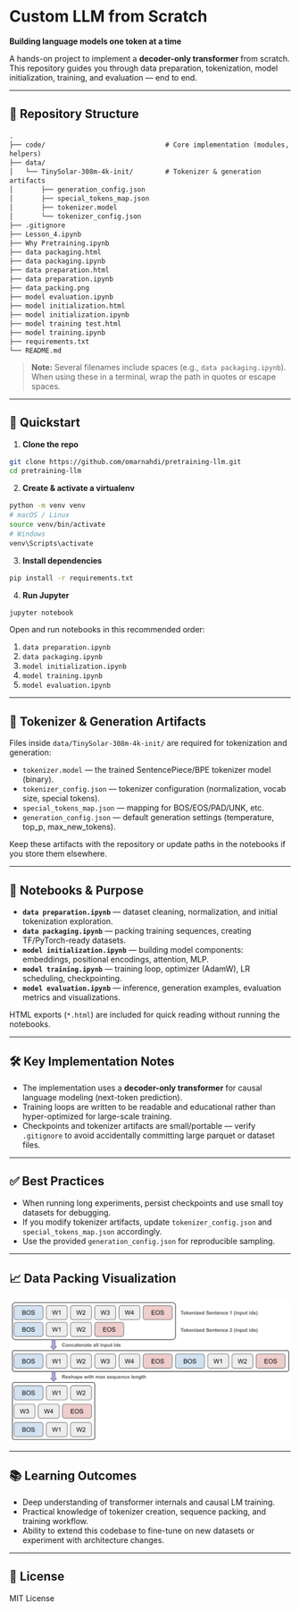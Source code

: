 # Custom LLM from Scratch

**Building language models one token at a time**

A hands-on project to implement a **decoder-only transformer** from scratch. This repository guides you through data preparation, tokenization, model initialization, training, and evaluation — end to end.

---

## 📂 Repository Structure

```text
.
├── code/                              # Core implementation (modules, helpers)
├── data/
│   └── TinySolar-308m-4k-init/        # Tokenizer & generation artifacts
│       ├── generation_config.json
│       ├── special_tokens_map.json
│       ├── tokenizer.model
│       └── tokenizer_config.json
├── .gitignore
├── Lesson_4.ipynb
├── Why Pretraining.ipynb
├── data packaging.html
├── data packaging.ipynb
├── data preparation.html
├── data preparation.ipynb
├── data_packing.png
├── model evaluation.ipynb
├── model initialization.html
├── model initialization.ipynb
├── model training test.html
├── model training.ipynb
├── requirements.txt
└── README.md
```

> **Note:** Several filenames include spaces (e.g., `data packaging.ipynb`). When using these in a terminal, wrap the path in quotes or escape spaces.

---

## 🚀 Quickstart

1. **Clone the repo**

```bash
git clone https://github.com/omarnahdi/pretraining-llm.git
cd pretraining-llm
```

2. **Create & activate a virtualenv**

```bash
python -m venv venv
# macOS / Linux
source venv/bin/activate
# Windows
venv\Scripts\activate
```

3. **Install dependencies**

```bash
pip install -r requirements.txt
```

4. **Run Jupyter**

```bash
jupyter notebook
```

Open and run notebooks in this recommended order:

1. `data preparation.ipynb`
2. `data packaging.ipynb`
3. `model initialization.ipynb`
4. `model training.ipynb`
5. `model evaluation.ipynb`

---

## 🧩 Tokenizer & Generation Artifacts

Files inside `data/TinySolar-308m-4k-init/` are required for tokenization and generation:

* `tokenizer.model` — the trained SentencePiece/BPE tokenizer model (binary).
* `tokenizer_config.json` — tokenizer configuration (normalization, vocab size, special tokens).
* `special_tokens_map.json` — mapping for BOS/EOS/PAD/UNK, etc.
* `generation_config.json` — default generation settings (temperature, top\_p, max\_new\_tokens).

Keep these artifacts with the repository or update paths in the notebooks if you store them elsewhere.

---

## 🔬 Notebooks & Purpose

* **`data preparation.ipynb`** — dataset cleaning, normalization, and initial tokenization exploration.
* **`data packaging.ipynb`** — packing training sequences, creating TF/PyTorch-ready datasets.
* **`model initialization.ipynb`** — building model components: embeddings, positional encodings, attention, MLP.
* **`model training.ipynb`** — training loop, optimizer (AdamW), LR scheduling, checkpointing.
* **`model evaluation.ipynb`** — inference, generation examples, evaluation metrics and visualizations.

HTML exports (`*.html`) are included for quick reading without running the notebooks.

---

## 🛠 Key Implementation Notes

* The implementation uses a **decoder-only transformer** for causal language modeling (next-token prediction).
* Training loops are written to be readable and educational rather than hyper-optimized for large-scale training.
* Checkpoints and tokenizer artifacts are small/portable — verify `.gitignore` to avoid accidentally committing large parquet or dataset files.

---

## ✅ Best Practices

* When running long experiments, persist checkpoints and use small toy datasets for debugging.
* If you modify tokenizer artifacts, update `tokenizer_config.json` and `special_tokens_map.json` accordingly.
* Use the provided `generation_config.json` for reproducible sampling.

---

## 📈 Data Packing Visualization

![Data Packing Visualization](data_packing.png)

---

## 📚 Learning Outcomes

* Deep understanding of transformer internals and causal LM training.
* Practical knowledge of tokenizer creation, sequence packing, and training workflow.
* Ability to extend this codebase to fine-tune on new datasets or experiment with architecture changes.

---

## 📜 License

MIT License
